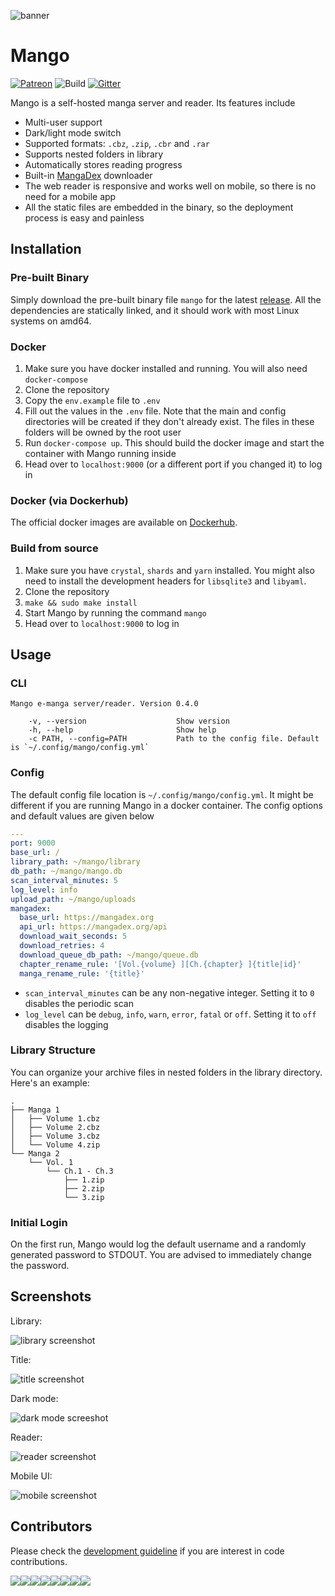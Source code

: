 


![banner](./public/img/banner-paddings.png)

# Mango

[![Patreon](https://img.shields.io/badge/support-patreon-brightgreen?link=https://www.patreon.com/hkalexling)](https://www.patreon.com/hkalexling) ![Build](https://github.com/hkalexling/Mango/workflows/Build/badge.svg) [![Gitter](https://badges.gitter.im/mango-cr/mango.svg)](https://gitter.im/mango-cr/mango?utm_source=badge&utm_medium=badge&utm_campaign=pr-badge)

Mango is a self-hosted manga server and reader. Its features include

- Multi-user support
- Dark/light mode switch
- Supported formats: `.cbz`, `.zip`, `.cbr` and `.rar`
- Supports nested folders in library
- Automatically stores reading progress
- Built-in [MangaDex](https://mangadex.org/) downloader
- The web reader is responsive and works well on mobile, so there is no need for a mobile app
- All the static files are embedded in the binary, so the deployment process is easy and painless

## Installation

### Pre-built Binary

Simply download the pre-built binary file `mango` for the latest [release](https://github.com/hkalexling/Mango/releases). All the dependencies are statically linked, and it should work with most Linux systems on amd64.

### Docker

1. Make sure you have docker installed and running. You will also need `docker-compose`
2. Clone the repository
3. Copy the `env.example` file to `.env`
4. Fill out the values in the `.env` file. Note that the main and config directories will be created if they don't already exist. The files in these folders will be owned by the root user
5. Run `docker-compose up`. This should build the docker image and start the container with Mango running inside
6. Head over to `localhost:9000` (or a different port if you changed it) to log in

### Docker (via Dockerhub)

The official docker images are available on [Dockerhub](https://hub.docker.com/r/hkalexling/mango).

### Build from source

1. Make sure you have `crystal`, `shards` and `yarn` installed. You might also need to install the development headers for `libsqlite3` and `libyaml`.
2. Clone the repository
3. `make && sudo make install`
4. Start Mango by running the command `mango`
5. Head over to `localhost:9000` to log in

## Usage

### CLI

```
Mango e-manga server/reader. Version 0.4.0

    -v, --version                    Show version
    -h, --help                       Show help
    -c PATH, --config=PATH           Path to the config file. Default is `~/.config/mango/config.yml`
```

### Config

The default config file location is `~/.config/mango/config.yml`. It might be different if you are running Mango in a docker container. The config options and default values are given below

```yaml
---
port: 9000
base_url: /
library_path: ~/mango/library
db_path: ~/mango/mango.db
scan_interval_minutes: 5
log_level: info
upload_path: ~/mango/uploads
mangadex:
  base_url: https://mangadex.org
  api_url: https://mangadex.org/api
  download_wait_seconds: 5
  download_retries: 4
  download_queue_db_path: ~/mango/queue.db
  chapter_rename_rule: '[Vol.{volume} ][Ch.{chapter} ]{title|id}'
  manga_rename_rule: '{title}'
```

- `scan_interval_minutes` can be any non-negative integer. Setting it to `0` disables the periodic scan
- `log_level` can be `debug`, `info`, `warn`, `error`, `fatal` or `off`. Setting it to `off` disables the logging

### Library Structure

You can organize your archive files in nested folders in the library directory. Here's an example:

```
.
├── Manga 1
│   ├── Volume 1.cbz
│   ├── Volume 2.cbz
│   ├── Volume 3.cbz
│   └── Volume 4.zip
└── Manga 2
    └── Vol. 1
        └── Ch.1 - Ch.3
            ├── 1.zip
            ├── 2.zip
            └── 3.zip
```

### Initial Login

On the first run, Mango would log the default username and a randomly generated password to STDOUT. You are advised to immediately change the password.

## Screenshots

Library:

![library screenshot](./.github/screenshots/library.png)

Title:

![title screenshot](./.github/screenshots/title.png)

Dark mode:

![dark mode screeshot](./.github/screenshots/dark.png)

Reader:

![reader screenshot](./.github/screenshots/reader.png)

Mobile UI:

![mobile screenshot](./.github/screenshots/mobile.png)

## Contributors

Please check the [development guideline](https://github.com/hkalexling/Mango/wiki/Development) if you are interest in code contributions.

[![](https://sourcerer.io/fame/hkalexling/hkalexling/Mango/images/0)](https://sourcerer.io/fame/hkalexling/hkalexling/Mango/links/0)[![](https://sourcerer.io/fame/hkalexling/hkalexling/Mango/images/1)](https://sourcerer.io/fame/hkalexling/hkalexling/Mango/links/1)[![](https://sourcerer.io/fame/hkalexling/hkalexling/Mango/images/2)](https://sourcerer.io/fame/hkalexling/hkalexling/Mango/links/2)[![](https://sourcerer.io/fame/hkalexling/hkalexling/Mango/images/3)](https://sourcerer.io/fame/hkalexling/hkalexling/Mango/links/3)[![](https://sourcerer.io/fame/hkalexling/hkalexling/Mango/images/4)](https://sourcerer.io/fame/hkalexling/hkalexling/Mango/links/4)[![](https://sourcerer.io/fame/hkalexling/hkalexling/Mango/images/5)](https://sourcerer.io/fame/hkalexling/hkalexling/Mango/links/5)[![](https://sourcerer.io/fame/hkalexling/hkalexling/Mango/images/6)](https://sourcerer.io/fame/hkalexling/hkalexling/Mango/links/6)[![](https://sourcerer.io/fame/hkalexling/hkalexling/Mango/images/7)](https://sourcerer.io/fame/hkalexling/hkalexling/Mango/links/7)
